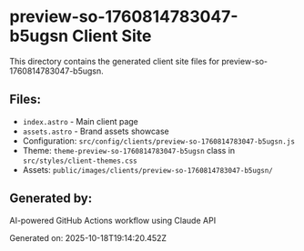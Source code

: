 # preview-so-1760814783047-b5ugsn Client Site

This directory contains the generated client site files for preview-so-1760814783047-b5ugsn.

## Files:
- `index.astro` - Main client page
- `assets.astro` - Brand assets showcase
- Configuration: `src/config/clients/preview-so-1760814783047-b5ugsn.js`
- Theme: `theme-preview-so-1760814783047-b5ugsn` class in `src/styles/client-themes.css`
- Assets: `public/images/clients/preview-so-1760814783047-b5ugsn/`

## Generated by:
AI-powered GitHub Actions workflow using Claude API

Generated on: 2025-10-18T19:14:20.452Z
